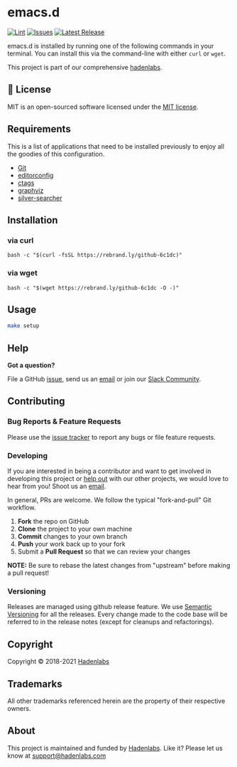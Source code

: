 <!--


  ** DO NOT EDIT THIS FILE
  **
  ** 1) Make all changes to `README.yaml`
  ** 2) Run`make readme` to rebuild this file.
  **
  ** (We maintain HUNDREDS of open source projects. This is how we maintain our sanity.)
  **


  -->

# emacs.d

[![Lint](https://github.com/luismayta/emacs.d/actions/workflows/lint.yml/badge.svg?branch=develop)](https://github.com/luismayta/emacs.d/actions) [![Issues](https://img.shields.io/github/issues/luismayta/emacs.d.svg)](https://github.com/luismayta/emacs.d/issues) [![Latest Release](https://img.shields.io/github/release/luismayta/emacs.d.svg)](https://travis-ci.org/luismayta/emacs.d/releases)

emacs.d is installed by running one of the following commands in your terminal. You can install this via the command-line with either `curl` or `wget`.

This project is part of our comprehensive [hadenlabs](https://hadenlabs.com).

## :page_facing_up: License

MIT is an open-sourced software licensed under the [MIT license](LICENSE.md).

## Requirements

This is a list of applications that need to be installed previously to enjoy all the goodies of this configuration.

- [Git](http://git-scm.com/)
- [editorconfig](http://editorconfig.org)
- [ctags](http://ctags.sourceforge.net)
- [graphviz](http://www.graphviz.or)
- [silver-searcher](https://github.com/ggreer/the_silver_searcher)

## Installation

### via curl

`bash -c "$(curl -fsSL https://rebrand.ly/github-6c1dc)"`

### via wget

`bash -c "$(wget https://rebrand.ly/github-6c1dc -O -)"`

## Usage

```bash
make setup
```

## Help

**Got a question?**

File a GitHub [issue](https://github.com/luismayta/emacs.d/issues), send us an [email](email) or join our [Slack Community](slack).

## Contributing

### Bug Reports & Feature Requests

Please use the [issue tracker](https://github.com/luismayta/emacs.d/issues) to report any bugs or file feature requests.

### Developing

If you are interested in being a contributor and want to get involved in developing this project or [help out](https://hadenlabs.com) with our other projects, we would love to hear from you! Shoot us an [email](mailto:support@hadenlabs.com).

In general, PRs are welcome. We follow the typical "fork-and-pull" Git workflow.

1.  **Fork** the repo on GitHub
2.  **Clone** the project to your own machine
3.  **Commit** changes to your own branch
4.  **Push** your work back up to your fork
5.  Submit a **Pull Request** so that we can review your changes

**NOTE:** Be sure to rebase the latest changes from "upstream" before making a pull request!

### Versioning

Releases are managed using github release feature. We use [Semantic Versioning](http://semver.org) for all the releases. Every change made to the code base will be referred to in the release notes (except for cleanups and refactorings).

## Copyright

Copyright © 2018-2021 [Hadenlabs](https://hadenlabs.com)

## Trademarks

All other trademarks referenced herein are the property of their respective owners.

## About

This project is maintained and funded by [Hadenlabs](https://hadenlabs.com). Like it? Please let us know at <support@hadenlabs.com>
